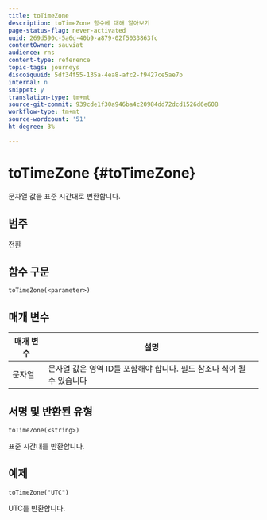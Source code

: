 ```yaml
---
title: toTimeZone
description: toTimeZone 함수에 대해 알아보기
page-status-flag: never-activated
uuid: 269d590c-5a6d-40b9-a879-02f5033863fc
contentOwner: sauviat
audience: rns
content-type: reference
topic-tags: journeys
discoiquuid: 5df34f55-135a-4ea8-afc2-f9427ce5ae7b
internal: n
snippet: y
translation-type: tm+mt
source-git-commit: 939cde1f30a946ba4c20984dd72dcd1526d6e608
workflow-type: tm+mt
source-wordcount: '51'
ht-degree: 3%

---
```



# toTimeZone {#toTimeZone}

문자열 값을 표준 시간대로 변환합니다.

## 범주

전환

## 함수 구문

`toTimeZone(<parameter>)`

## 매개 변수

| 매개 변수 | 설명 |
|--- |--- |
| 문자열 | 문자열 값은 영역 ID를 포함해야 합니다. 필드 참조나 식이 될 수 있습니다 |

## 서명 및 반환된 유형

`toTimeZone(<string>)`

표준 시간대를 반환합니다.

## 예제

`toTimeZone("UTC")`

UTC를 반환합니다.
